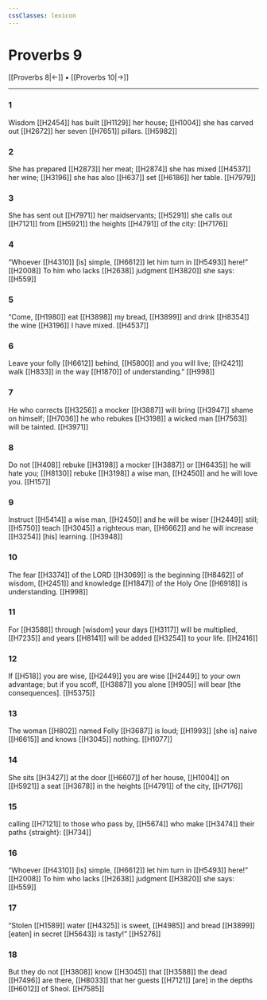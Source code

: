 ```yaml
---
cssClasses: lexicon
---
```


# Proverbs 9

[[Proverbs 8|←]] • [[Proverbs 10|→]]

---

### 1
Wisdom [[H2454]] has built [[H1129]] her house; [[H1004]] she has carved out [[H2672]] her seven [[H7651]] pillars. [[H5982]]

### 2
She has prepared [[H2873]] her meat; [[H2874]] she has mixed [[H4537]] her wine; [[H3196]] she has also [[H637]] set [[H6186]] her table. [[H7979]]

### 3
She has sent out [[H7971]] her maidservants; [[H5291]] she calls out [[H7121]] from [[H5921]] the heights [[H4791]] of the city: [[H7176]]

### 4
“Whoever [[H4310]] [is] simple, [[H6612]] let him turn in [[H5493]] here!” [[H2008]] To him who lacks [[H2638]] judgment [[H3820]] she says: [[H559]]

### 5
“Come, [[H1980]] eat [[H3898]] my bread, [[H3899]] and drink [[H8354]] the wine [[H3196]] I have mixed. [[H4537]]

### 6
Leave your folly [[H6612]] behind, [[H5800]] and you will live; [[H2421]] walk [[H833]] in the way [[H1870]] of understanding.” [[H998]]

### 7
He who corrects [[H3256]] a mocker [[H3887]] will bring [[H3947]] shame on himself; [[H7036]] he who rebukes [[H3198]] a wicked man [[H7563]] will be tainted. [[H3971]]

### 8
Do not [[H408]] rebuke [[H3198]] a mocker [[H3887]] or [[H6435]] he will hate you; [[H8130]] rebuke [[H3198]] a wise man, [[H2450]] and he will love you. [[H157]]

### 9
Instruct [[H5414]] a wise man, [[H2450]] and he will be wiser [[H2449]] still; [[H5750]] teach [[H3045]] a righteous man, [[H6662]] and he will increase [[H3254]] [his] learning. [[H3948]]

### 10
The fear [[H3374]] of the LORD [[H3069]] is the beginning [[H8462]] of wisdom, [[H2451]] and knowledge [[H1847]] of the Holy One [[H6918]] is understanding. [[H998]]

### 11
For [[H3588]] through [wisdom]  your days [[H3117]] will be multiplied, [[H7235]] and years [[H8141]] will be added [[H3254]] to your life. [[H2416]]

### 12
If [[H518]] you are wise, [[H2449]] you are wise [[H2449]] to your own advantage;  but if you scoff, [[H3887]] you alone [[H905]] will bear [the consequences]. [[H5375]]

### 13
The woman [[H802]] named Folly [[H3687]] is loud; [[H1993]] [she is] naive [[H6615]] and knows [[H3045]] nothing. [[H1077]]

### 14
She sits [[H3427]] at the door [[H6607]] of her house, [[H1004]] on [[H5921]] a seat [[H3678]] in the heights [[H4791]] of the city, [[H7176]]

### 15
calling [[H7121]] to those who pass by, [[H5674]] who make [[H3474]] their paths {straight}: [[H734]]

### 16
“Whoever [[H4310]] [is] simple, [[H6612]] let him turn in [[H5493]] here!” [[H2008]] To him who lacks [[H2638]] judgment [[H3820]] she says: [[H559]]

### 17
“Stolen [[H1589]] water [[H4325]] is sweet, [[H4985]] and bread [[H3899]] [eaten] in secret [[H5643]] is tasty!” [[H5276]]

### 18
But they do not [[H3808]] know [[H3045]] that [[H3588]] the dead [[H7496]] are there, [[H8033]] that her guests [[H7121]] [are] in the depths [[H6012]] of Sheol. [[H7585]]

